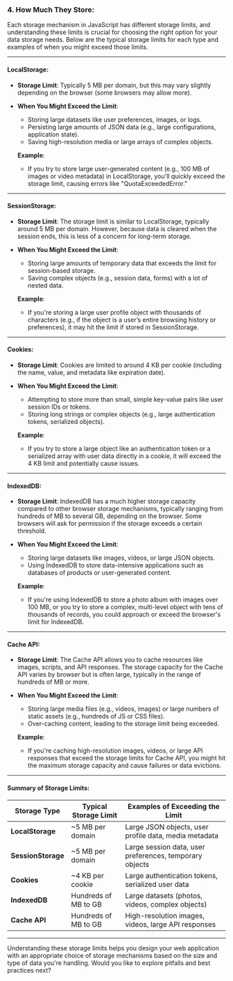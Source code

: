 ### 4. **How Much They Store**:

Each storage mechanism in JavaScript has different storage limits, and understanding these limits is crucial for choosing the right option for your data storage needs. Below are the typical storage limits for each type and examples of when you might exceed those limits.

---

#### **LocalStorage**:

- **Storage Limit**: Typically 5 MB per domain, but this may vary slightly depending on the browser (some browsers may allow more).
- **When You Might Exceed the Limit**:

  - Storing large datasets like user preferences, images, or logs.
  - Persisting large amounts of JSON data (e.g., large configurations, application state).
  - Saving high-resolution media or large arrays of complex objects.

  **Example**:

  - If you try to store large user-generated content (e.g., 100 MB of images or video metadata) in LocalStorage, you'll quickly exceed the storage limit, causing errors like "QuotaExceededError."

---

#### **SessionStorage**:

- **Storage Limit**: The storage limit is similar to LocalStorage, typically around 5 MB per domain. However, because data is cleared when the session ends, this is less of a concern for long-term storage.

- **When You Might Exceed the Limit**:

  - Storing large amounts of temporary data that exceeds the limit for session-based storage.
  - Saving complex objects (e.g., session data, forms) with a lot of nested data.

  **Example**:

  - If you're storing a large user profile object with thousands of characters (e.g., if the object is a user’s entire browsing history or preferences), it may hit the limit if stored in SessionStorage.

---

#### **Cookies**:

- **Storage Limit**: Cookies are limited to around 4 KB per cookie (including the name, value, and metadata like expiration date).
- **When You Might Exceed the Limit**:

  - Attempting to store more than small, simple key-value pairs like user session IDs or tokens.
  - Storing long strings or complex objects (e.g., large authentication tokens, serialized objects).

  **Example**:

  - If you try to store a large object like an authentication token or a serialized array with user data directly in a cookie, it will exceed the 4 KB limit and potentially cause issues.

---

#### **IndexedDB**:

- **Storage Limit**: IndexedDB has a much higher storage capacity compared to other browser storage mechanisms, typically ranging from hundreds of MB to several GB, depending on the browser. Some browsers will ask for permission if the storage exceeds a certain threshold.

- **When You Might Exceed the Limit**:

  - Storing large datasets like images, videos, or large JSON objects.
  - Using IndexedDB to store data-intensive applications such as databases of products or user-generated content.

  **Example**:

  - If you're using IndexedDB to store a photo album with images over 100 MB, or you try to store a complex, multi-level object with tens of thousands of records, you could approach or exceed the browser's limit for IndexedDB.

---

#### **Cache API**:

- **Storage Limit**: The Cache API allows you to cache resources like images, scripts, and API responses. The storage capacity for the Cache API varies by browser but is often large, typically in the range of hundreds of MB or more.

- **When You Might Exceed the Limit**:

  - Storing large media files (e.g., videos, images) or large numbers of static assets (e.g., hundreds of JS or CSS files).
  - Over-caching content, leading to the storage limit being exceeded.

  **Example**:

  - If you're caching high-resolution images, videos, or large API responses that exceed the storage limits for Cache API, you might hit the maximum storage capacity and cause failures or data evictions.

---

#### **Summary of Storage Limits**:

| Storage Type       | Typical Storage Limit | Examples of Exceeding the Limit                         |
| ------------------ | --------------------- | ------------------------------------------------------- |
| **LocalStorage**   | ~5 MB per domain      | Large JSON objects, user profile data, media metadata   |
| **SessionStorage** | ~5 MB per domain      | Large session data, user preferences, temporary objects |
| **Cookies**        | ~4 KB per cookie      | Large authentication tokens, serialized user data       |
| **IndexedDB**      | Hundreds of MB to GB  | Large datasets (photos, videos, complex objects)        |
| **Cache API**      | Hundreds of MB to GB  | High-resolution images, videos, large API responses     |

---

Understanding these storage limits helps you design your web application with an appropriate choice of storage mechanisms based on the size and type of data you're handling. Would you like to explore pitfalls and best practices next?
